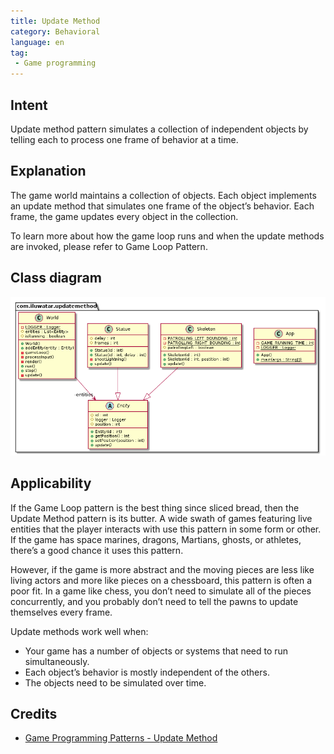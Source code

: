 ```yaml
---  
title: Update Method
category: Behavioral
language: en
tag:  
 - Game programming
---  
```

  
## Intent  
Update method pattern simulates a collection of independent objects by telling each to process one frame of behavior at a time.

## Explanation
The game world maintains a collection of objects. Each object implements an update method that simulates one frame of the object’s behavior. Each frame, the game updates every object in the collection.

To learn more about how the game loop runs and when the update methods are invoked, please refer to Game Loop Pattern.

## Class diagram
![alt text](./etc/update-method.urm.png "Update Method pattern class diagram")

## Applicability  
If the Game Loop pattern is the best thing since sliced bread, then the Update Method pattern is its butter. A wide swath of games featuring live entities that the player interacts with use this pattern in some form or other. If the game has space marines, dragons, Martians, ghosts, or athletes, there’s a good chance it uses this pattern.

However, if the game is more abstract and the moving pieces are less like living actors and more like pieces on a chessboard, this pattern is often a poor fit. In a game like chess, you don’t need to simulate all of the pieces concurrently, and you probably don’t need to tell the pawns to update themselves every frame.

Update methods work well when:

- Your game has a number of objects or systems that need to run simultaneously.
- Each object’s behavior is mostly independent of the others.
- The objects need to be simulated over time.

## Credits  
  
* [Game Programming Patterns - Update Method](http://gameprogrammingpatterns.com/update-method.html)
